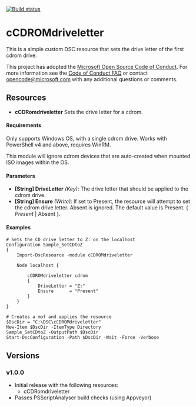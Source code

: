[![Build status](https://ci.appveyor.com/api/projects/status/7mccrx1uwn4gnuhp/branch/master?svg=true)](https://ci.appveyor.com/project/kewalaka/ccdromdriveletter)

# cCDROMdriveletter

This is a simple custom DSC resource that sets the drive letter of the first cdrom drive.

This project has adopted the [Microsoft Open Source Code of Conduct](https://opensource.microsoft.com/codeofconduct/).
For more information see the [Code of Conduct FAQ](https://opensource.microsoft.com/codeofconduct/faq/) or contact [opencode@microsoft.com](mailto:opencode@microsoft.com) with any additional questions or comments.

## Resources

* **cCDRomdriveletter** Sets the drive letter for a cdrom.

#### Requirements

Only supports Windows OS, with a single cdrom drive.  Works with PowerShell v4 and above, requires WinRM.

This module will ignore cdrom devices that are auto-created when mounted ISO images within the OS.

#### Parameters

* **[String] DriveLetter** _(Key)_: The drive letter that should be applied to the cdrom drive.
* **[String] Ensure** _(Write)_: If set to Present, the resource will attempt to set the cdrom drive letter.  Absent is ignored.  The default value is Present. { *Present* | Absent }.

#### Examples

```
# Sets the CD drive letter to Z: on the localhost 
Configuration Sample_SetCDtoZ
{   
    Import-DscResource -module cCDROMdriveletter

    Node localhost {

        cCDROMdriveletter cdrom
        {
            DriveLetter = "Z:"
            Ensure      = "Present"
        }
    }
}

# Creates a mof and applies the resource
$DscDir = "C:\DSC\cCDROMdriveletter"
New-Item $DscDir -ItemType Directory 
Sample_SetCDtoZ -OutputPath $DscDir
Start-DscConfiguration -Path $DscDir -Wait -Force -Verbose
```

## Versions

### v1.0.0

* Initial release with the following resources:
  * cCDRomdriveletter
* Passes PSScriptAnalyser build checks (using Appveyor)

